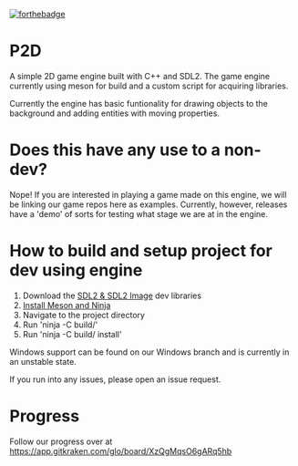 [![forthebadge](https://forthebadge.com/images/badges/60-percent-of-the-time-works-every-time.svg)](https://forthebadge.com)

# P2D
A simple 2D game engine built with C++ and SDL2. The game engine currently using meson for build and a custom script for acquiring libraries.

Currently the engine has basic funtionality for drawing objects to the background and adding entities with moving properties.

# Does this have any use to a non-dev?
Nope! If you are interested in playing a game made on this engine, we will be linking our game repos here as examples. Currently, however, releases have a 'demo' of sorts for testing what stage we are at in the engine.

# How to build and setup project for dev using engine
<ol>
  <li>Download the <a href="https://www.libsdl.org/download-2.0.php">SDL2 & SDL2 Image</a> dev libraries</li>
  <li><a href="https://docs.mesa3d.org/meson.html">Install Meson and Ninja</a></li>
  <li>Navigate to the project directory</li>
  <li>Run 'ninja -C build/'</li>
  <li>Run 'ninja -C build/ install'</li>
</ol>
Windows support can be found on our Windows branch and is currently in an unstable state.


If you run into any issues, please open an issue request.

# Progress
Follow our progress over at https://app.gitkraken.com/glo/board/XzQgMqsO6gARq5hb
